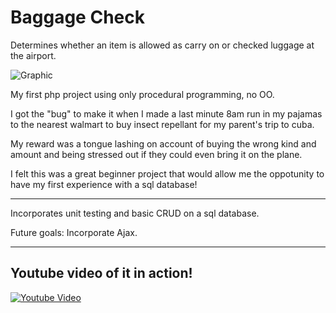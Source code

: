 # Baggage Check

Determines whether an item is allowed as carry on or checked luggage at the airport.

![Graphic](https://i.imgur.com/TUwzkr8.png)

My first php project using only procedural programming, no OO.

I got the "bug" to make it when I made a last minute 8am run in my pajamas to the nearest walmart to buy insect repellant for my parent's trip to cuba.

My reward was a tongue lashing on account of buying the wrong kind and amount and being stressed out if they could even bring it on the plane.

I felt this was a great beginner project that would allow me the oppotunity to have my first experience with a sql database!

---

Incorporates unit testing and basic CRUD on a sql database.

Future goals: Incorporate Ajax.

---

## Youtube video of it in action!

[![Youtube Video](https://i.imgur.com/SrV6GUj.png)](https://www.youtube.com/watch?v=es09iq6FLjw)
